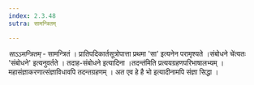 ```yaml
---
index: 2.3.48
sutra: सामन्त्रितम्

---
```

_साऽऽमन्त्रितम्_ - सामन्त्रितं । प्रातिपदिकार्तसूत्रोपात्ता प्रथमा 'सा' इत्यनेन परामृश्यते ।संबोधने चे॑त्यतः 'संबोधने' इत्यनुवर्तते । तदाह-संबोधने इत्यादिना ।तदन्त॑मिति प्रत्ययग्रहणपरिभाषालभ्यम् । महासंज्ञाकरणात्संज्ञाविधावपि तदन्तग्रहणम् । अत एव हे है भो इत्यादीनामपि संज्ञा सिद्धा ।